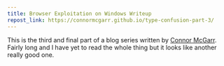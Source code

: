 ```yaml
---
title: Browser Exploitation on Windows Writeup
repost_link: https://connormcgarr.github.io/type-confusion-part-3/
---
```


This is the third and final part of a blog series written by
[Connor McGarr](https://twitter.com/33y0re). Fairly long and I have yet to read
the whole thing but it looks like another really good one.
